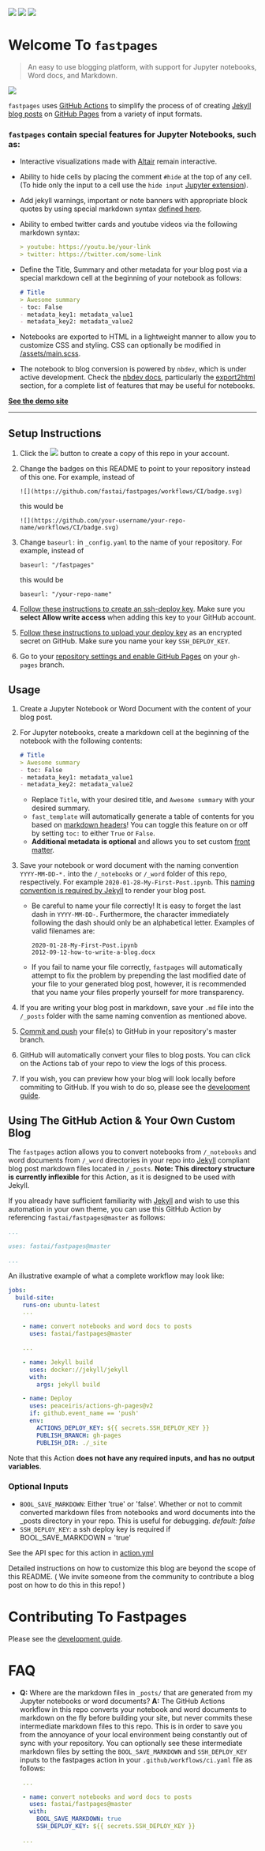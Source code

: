 

![](https://github.com/bobchengyang/bobcy.github.io/workflows/CI/badge.svg) ![](https://github.com/fastai/fastpages/workflows/GH-Pages%20Status/badge.svg)  [![](https://img.shields.io/static/v1?label=&message=View%20Demo%20Site&color=inactive&style=plastic)](https://fastai.github.io/fastpages/)

# Welcome To `fastpages`

> An easy to use blogging platform, with support for Jupyter notebooks, Word docs, and Markdown.

![](_diagram.png)

`fastpages` uses [GitHub Actions](https://github.com/features/actions) to simplify the process of of creating [Jekyll blog posts](https://jekyllrb.com/) on [GitHub Pages](https://pages.github.com/) from a variety of input formats.

### `fastpages` contain **special features for Jupyter Notebooks**, such as:

- Interactive visualizations made with [Altair](https://altair-viz.github.io/) remain interactive.
- Ability to hide cells by placing the comment `#hide` at the top of any cell.  (To hide only the input to a cell use the `hide input` [Jupyter extension](https://github.com/ipython-contrib/jupyter_contrib_nbextensions)).
- Add jekyll warnings, important or note banners with appropriate block quotes by using special markdown syntax [defined here](https://nbdev.fast.ai/export2html/#add_jekyll_notes).

- Ability to embed twitter cards and youtube videos via the following markdown syntax:
    ```markdown
    > youtube: https://youtu.be/your-link
    > twitter: https://twitter.com/some-link
    ```
- Define the Title, Summary and other metadata for your blog post via a special markdown cell at the beginning of your notebook as follows:
    ```markdown
    # Title
    > Awesome summary
    - toc: False
    - metadata_key1: metadata_value1
    - metadata_key2: metadata_value2
    ```

- Notebooks are exported to HTML in a lightweight manner to allow you to customize CSS and styling.  CSS can optionally be modified in [/assets/main.scss](/assets/main.scss).
- The notebook to blog conversion is powered by `nbdev`, which is under active development.  Check the [nbdev docs](https://nbdev.fast.ai/), particularly the [export2html](https://nbdev.fast.ai/export2html/) section, for a complete list of features that may be useful for notebooks.

**[See the demo site](https://fastai.github.io/fastpages/)**

---

## Setup Instructions

1. Click the [![](https://img.shields.io/static/v1?label=&message=Use%20this%20template&color=brightgreen&style=plastic)](https://github.com/fastai/fastpages/generate) button to create a copy of this repo in your account. 

2. Change the badges on this README to point to your repository instead of this one.  For example, instead of 

    `![](https://github.com/fastai/fastpages/workflows/CI/badge.svg)`

    this would be

    `![](https://github.com/your-username/your-repo-name/workflows/CI/badge.svg)`

3. Change `baseurl:` in `_config.yaml` to the name of your repository. For example, instead of 

    `baseurl: "/fastpages"`

    this would be

    `baseurl: "/your-repo-name"`

4. [Follow these instructions to create an ssh-deploy key](https://developer.github.com/v3/guides/managing-deploy-keys/#deploy-keys).  Make sure you **select Allow write access** when adding this key to your GitHub account.

5. [Follow these instructions to upload your deploy key](https://help.github.com/en/actions/configuring-and-managing-workflows/creating-and-storing-encrypted-secrets#creating-encrypted-secrets) as an encrypted secret on GitHub.  Make sure you name your key `SSH_DEPLOY_KEY`.

6. Go to your [repository settings and enable GitHub Pages](https://help.github.com/en/enterprise/2.13/user/articles/configuring-a-publishing-source-for-github-pages) on your `gh-pages` branch.


## Usage

1. Create a Jupyter Notebook or Word Document with the content of your blog post.

2. For Jupyter notebooks, create a markdown cell at the beginning of the notebook with the following contents:

    ```markdown
    # Title
    > Awesome summary
    - toc: False
    - metadata_key1: metadata_value1
    - metadata_key2: metadata_value2
    ```

    - Replace `Title`, with your desired title, and `Awesome summary` with your desired summary. 
    - `fast_template` will automatically generate a table of contents for you based on [markdown headers](https://guides.github.com/features/mastering-markdown/)!  You can toggle this feature on or off by setting `toc:` to either `True` or `False`.
    - **Additional metadata is optional** and allows you to set custom [front matter](https://jekyllrb.com/docs/front-matter/).


3. Save your notebook or word document with the naming convention `YYYY-MM-DD-*.` into the `/_notebooks` or `/_word` folder of this repo, respectively.  For example `2020-01-28-My-First-Post.ipynb`.  This [naming convention is required by Jekyll](https://jekyllrb.com/docs/posts/) to render your blog post.
    - Be careful to name your file correctly!  It is easy to forget the last dash in `YYYY-MM-DD-`. Furthermore, the character immediately following the dash should only be an alphabetical letter.  Examples of valid filenames are:

        ```shell
        2020-01-28-My-First-Post.ipynb
        2012-09-12-how-to-write-a-blog.docx
        ```

     - If you fail to name your file correctly, `fastpages` will automatically attempt to fix the problem by prepending the last modified date of your file to your generated blog post, however, it is recommended that you name your files properly yourself for more transparency.

4. If you are writing your blog post in markdown, save your `.md` file into the `/_posts` folder with the same naming convention as mentioned above.

5. [Commit and push](https://help.github.com/en/github/managing-files-in-a-repository/adding-a-file-to-a-repository-using-the-command-line) your file(s) to GitHub in your repository's master branch.

6. GitHub will automatically convert your files to blog posts.  You can click on the Actions tab of your repo to view the logs of this process.

7. If you wish, you can preview how your blog will look locally before commiting to GitHub.  If you wish to do so, please see the [development guide](_dev_tools/README.md).

## Using The GitHub Action & Your Own Custom Blog

The `fastpages` action allows you to convert notebooks from `/_notebooks` and word documents from `/_word` directories in your repo into [Jekyll](https://jekyllrb.com/) compliant blog post markdown files located in `/_posts`.  **Note: This directory structure is currently inflexible** for this Action, as it is designed to be used with Jekyll.

If you already have sufficient familiarity with [Jekyll](https://jekyllrb.com/) and wish to use this automation in your own theme,  you can use this GitHub Action by referencing `fastai/fastpages@master` as follows:

```yaml
...

uses: fastai/fastpages@master

...
```
An illustrative example of what a complete workflow may look like:



```yaml
jobs:
  build-site:
    runs-on: ubuntu-latest
    ...

    - name: convert notebooks and word docs to posts
      uses: fastai/fastpages@master

    ...

    - name: Jekyll build
      uses: docker://jekyll/jekyll
      with:
        args: jekyll build

    - name: Deploy
      uses: peaceiris/actions-gh-pages@v2
      if: github.event_name == 'push'
      env:
        ACTIONS_DEPLOY_KEY: ${{ secrets.SSH_DEPLOY_KEY }}
        PUBLISH_BRANCH: gh-pages
        PUBLISH_DIR: ./_site
```

Note that this Action **does not have any required inputs, and has no output variables**.  

### Optional Inputs

  - `BOOL_SAVE_MARKDOWN`:  Either 'true' or 'false'.  Whether or not to commit converted markdown files from notebooks and word documents into the _posts directory in your repo.  This is useful for debugging. _default: false_
  - `SSH_DEPLOY_KEY`: a ssh deploy key is required if BOOL_SAVE_MARKDOWN = 'true'

See the API spec for this action in [action.yml](action.yml)

Detailed instructions on how to customize this blog are beyond the scope of this README.  ( We invite someone from the community to contribute a blog post on how to do this in this repo! )

# Contributing To Fastpages

Please see the [development guide](_dev_tools/README.md).


# FAQ

- **Q:** Where are the markdown files in `_posts/` that are generated from my Jupyter notebooks or word documents?  **A:** The GitHub Actions workflow in this repo converts your notebook and word documents to markdown on the fly before building your site, but never commits these intermediate markdown files to this repo.  This is in order to save you from the annoyance of your local environment being constantly out of sync with your repository.  You can optionally see these intermediate markdown files by setting the `BOOL_SAVE_MARKDOWN` and `SSH_DEPLOY_KEY` inputs to the fastpages action in your `.github/workflows/ci.yaml` file as follows:

```yaml
    ...

    - name: convert notebooks and word docs to posts
      uses: fastai/fastpages@master
      with:
        BOOL_SAVE_MARKDOWN: true
        SSH_DEPLOY_KEY: ${{ secrets.SSH_DEPLOY_KEY }}

    ...
```
